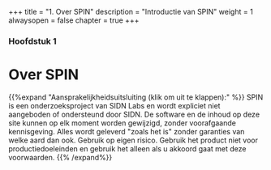 +++
title = "1. Over SPIN"
description = "Introductie van SPIN"
weight = 1
alwaysopen = false
chapter = true
+++

### Hoofdstuk 1

# Over SPIN

{{%expand "Aansprakelijkheidsuitsluiting (klik om uit te klappen):" %}}
SPIN is een onderzoeksproject van SIDN Labs en wordt expliciet niet aangeboden of ondersteund door SIDN. De software en de inhoud op deze site kunnen op elk moment worden gewijzigd, zonder voorafgaande kennisgeving. Alles wordt geleverd "zoals het is" zonder garanties van welke aard dan ook. Gebruik op eigen risico. Gebruik het product niet voor productiedoeleinden en gebruik het alleen als u akkoord gaat met deze voorwaarden.
{{% /expand%}}
